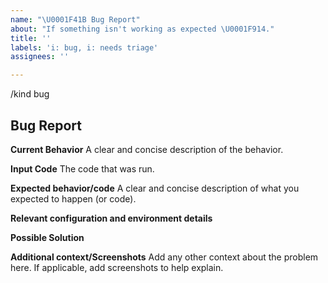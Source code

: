 ```yaml
---
name: "\U0001F41B Bug Report"
about: "If something isn't working as expected \U0001F914."
title: ''
labels: 'i: bug, i: needs triage'
assignees: ''

---
```


/kind bug

## Bug Report

**Current Behavior**
A clear and concise description of the behavior.

**Input Code**
The code that was run.

**Expected behavior/code**
A clear and concise description of what you expected to happen (or code).

**Relevant configuration and environment details**


**Possible Solution**
<!--- Only if you have suggestions on a fix for the bug -->

**Additional context/Screenshots**
Add any other context about the problem here. If applicable, add screenshots to help explain.

